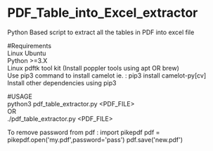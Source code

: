 # PDF_Table_into_Excel_extractor
Python Based script to extract all the tables in PDF into excel file

#Requirements<br>
Linux Ubuntu <br>
Python >=3.X <br>
Linux pdftk tool kit (Install poppler tools using apt OR brew) <br>
Use pip3 command to install camelot ie. : pip3 install camelot-py[cv] <br>
Install other dependencies using pip3 <br>


#USAGE <br>
python3 pdf_table_extractor.py <PDF_FILE> <br>
OR <br>
./pdf_table_extractor.py <PDF_FILE> <br>


To remove password from pdf :
import pikepdf
pdf = pikepdf.open('my.pdf',password='pass')
pdf.save('new.pdf')
